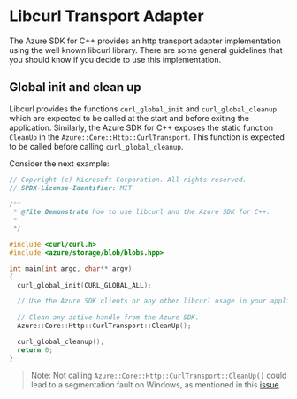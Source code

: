 # Libcurl Transport Adapter

The Azure SDK for C++ provides an http transport adapter implementation using the well known libcurl library. There are some general guidelines that you should know if you decide to use this implementation.

## Global init and clean up

Libcurl provides the functions `curl_global_init` and `curl_global_cleanup` which are expected to be called at the start and before exiting the application. Similarly, the Azure SDK for C++ exposes the static function `CleanUp` in the `Azure::Core::Http::CurlTransport`. This function is expected to be called before calling `curl_global_cleanup`.

Consider the next example:

```cpp
// Copyright (c) Microsoft Corporation. All rights reserved.
// SPDX-License-Identifier: MIT

/**
 * @file Demonstrate how to use libcurl and the Azure SDK for C++. 
 *
 */

#include <curl/curl.h>
#include <azure/storage/blob/blobs.hpp>

int main(int argc, char** argv)
{
  curl_global_init(CURL_GLOBAL_ALL);

  // Use the Azure SDK clients or any other libcurl usage in your application.
  
  // Clean any active handle from the Azure SDK.
  Azure::Core::Http::CurlTransport::CleanUp();

  curl_global_cleanup();
  return 0;
}

```

>Note: Not calling `Azure::Core::Http::CurlTransport::CleanUp()` could lead to a segmentation fault on Windows, as mentioned in this [issue](https://github.com/Azure/azure-sdk-for-cpp/issues/1499).
